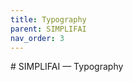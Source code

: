 ```yaml
---
title: Typography
parent: SIMPLIFAI
nav_order: 3
---
```

<div style="background-color:#000000, font-color:#C0C0C0">
# SIMPLIF<span style="font-color:123BFF">AI</span> — Typography
</div>
